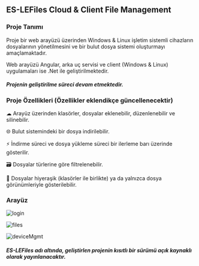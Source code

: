 ## ES-LEFiles Cloud & Client File Management

### Proje Tanımı
Proje bir web arayüzü üzerinden Windows & Linux işletim sistemli cihazların dosyalarının yönetilmesini ve bir bulut dosya sistemi oluşturmayı amaçlamaktadır.

Web arayüzü Angular, arka uç servisi ve client (Windows & Linux) uygulamaları ise .Net ile geliştirilmektedir.

##### Projenin geliştirilme süreci devam etmektedir.

### Proje Özellikleri (Özellikler eklendikçe güncellenecektir)
☁ Arayüz üzerinden klasörler, dosyalar eklenebilir, düzenlenebilir ve silinebilir.

🌐 Bulut sistemindeki bir dosya indirilebilir. 

⚡ İndirme süreci ve dosya yükleme süreci bir ilerleme barı üzerinde gösterilir.

🗃 Dosyalar türlerine göre filtrelenebilir.

📁 Dosyalar hiyeraşik (klasörler ile birlikte) ya da yalnızca dosya görünümleriyle gösterilebilir.

### Arayüz

![login](https://github.com/user-attachments/assets/b0fded07-598e-4b8d-849b-4d4e292f9b43)

![files](https://github.com/user-attachments/assets/654b9e56-a02f-4f37-bead-268c300952ee)

![deviceMgmt](https://github.com/user-attachments/assets/5472c7b3-d17c-44f7-8f7d-efde8a82c283)


##### ES-LEFiles adı altında, geliştirlen projenin kısıtlı bir sürümü açık kaynaklı olarak yayınlanacaktır.


